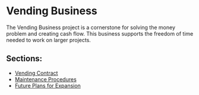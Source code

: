 # Vending Business

The Vending Business project is a cornerstone for solving the money problem and creating cash flow. This business supports the freedom of time needed to work on larger projects.

## Sections:
- <a href="#" data-md="markdown/vending/contract.md">Vending Contract</a>
- <a href="#" data-md="markdown/vending/maintenance.md">Maintenance Procedures</a>
- <a href="#" data-md="markdown/vending/future-plans.md">Future Plans for Expansion</a>

